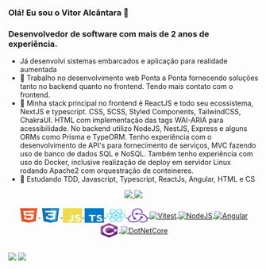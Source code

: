 ### Olá! Eu sou o Vitor Alcântara 👋
### Desenvolvedor de software com mais de 2 anos de experiência.

- Já desenvolvi sistemas embarcados e aplicação para realidade aumentada
- 🔭 Trabalho no desenvolvimento web Ponta a Ponta fornecendo soluções tanto no backend quanto no frontend. Tendo mais contato com o frontend.
- 🧰 Minha stack principal no frontend é ReactJS e todo seu ecossistema, NextJS e typescript. CSS, SCSS, Styled Components, TailwindCSS, ChakraUI. HTML com implementação das tags WAI-ARIA para acessibilidade. No backend utilizo NodeJS, NestJS, Express e alguns ORMs como Prisma e TypeORM. Tenho experiência com o desenvolvimento de API's para fornecimento de serviços, MVC fazendo uso de banco de dados SQL e NoSQL. Também tenho experiência com uso do Docker, inclusive realização de deploy em servidor Linux rodando Apache2 com orquestração de conteineres.
- 🌱 Estudando TDD, Javascript, Typescript, ReactJs, Angular, HTML e CS
<div align="center">
  <a href="https://github.com/Vialc">
  <img height="180em" src="https://github-readme-stats.vercel.app/api?username=vialc&show_icons=true&&bg_color=DEG,22c1c3,1e8081,0d3536&title_color=000000&text_color=000000&icon_color=000000&theme=tokyonight&include_all_commits=true&count_private=true"/>
    
  <img height="180em" src="https://github-readme-stats.vercel.app/api/top-langs/?username=vialc&layout=compact&bg_color=DEG,0d3536,1e8081,22c1c3&title_color=000000&text_color=000000&langs_count=7&theme=tokyonight"/>
</div>
  <div style="display: inline_block" align="center"><br>
    <img align="center" alt="HTML" height="30" width="40" src="https://raw.githubusercontent.com/devicons/devicon/master/icons/html5/html5-original.svg">
    <img align="center" alt="CSS" height="30" width="40" src="https://raw.githubusercontent.com/devicons/devicon/master/icons/css3/css3-original.svg">
    <img align="center" alt="Js" height="30" width="40" src="https://raw.githubusercontent.com/devicons/devicon/master/icons/javascript/javascript-plain.svg">
    <img align="center" alt="Ts" height="30" width="40" src="https://raw.githubusercontent.com/devicons/devicon/master/icons/typescript/typescript-plain.svg">
    <img align="center" alt="React" height="30" width="40" src="https://raw.githubusercontent.com/devicons/devicon/master/icons/react/react-original.svg">
    <img align="center" alt="Redux" height="30" width="40" src="https://raw.githubusercontent.com/devicons/devicon/master/icons/redux/redux-original.svg">
    <img align="center" alt="Vitest" height="30" width="40" src="https://seeklogo.com/images/V/vitest-logo-9ADDA575A5-seeklogo.com.png">
    <img align="center" alt="NodeJS" height="30" width="40" src="https://cdn.jsdelivr.net/gh/devicons/devicon/icons/nodejs/nodejs-original.svg">
    <img align="center" alt="Angular" height="30" width="40" src="https://cdn.jsdelivr.net/gh/devicons/devicon/icons/angularjs/angularjs-original.svg">
    <img align="center" alt="Csharp" height="30" width="40" src="https://raw.githubusercontent.com/devicons/devicon/master/icons/csharp/csharp-original.svg">
    <img align="center" alt="DotNetCore" height="30" width="40" src="https://cdn.jsdelivr.net/gh/devicons/devicon/icons/dotnetcore/dotnetcore-original.svg">
    
</div>
  
  ##
  
<div>
    <a href = "mailto:costec222@gmail.com"><img src="https://img.shields.io/badge/-Gmail-%23333?style=for-the-badge&logo=gmail&logoColor=white" target="_blank"></a>
    <a href="https://www.linkedin.com/in/vitoralcantara-dev/" target="_blank"><img src="https://img.shields.io/badge/-LinkedIn-%230077B5?style=for-the-badge&logo=linkedin&logoColor=white" target="_blank"></a> 
  
</div>
